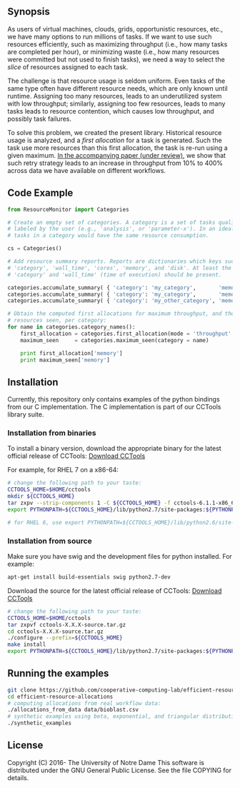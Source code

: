 ## Synopsis

As users of virtual machines, clouds, grids, opportunistic resources, etc., we
have many options to run millions of tasks. If we want to use such resources
efficiently, such as maximizing throughput (i.e., how many tasks are completed
per hour), or minimizing waste (i.e., how many resources were committed but not
used to finish tasks),  we need a way to select the *slice* of resources
assigned to each task. 

The challenge is that resource usage is seldom uniform. Even tasks of the same
type often have different resource needs, which are only known until runtime.
Assigning too many resources, leads to an underutilized system with low
throughput; similarly, assigning too few resources, leads to many tasks leads
to resource contention, which causes low throughput, and possibly task
failures. 

To solve this problem, we created the present library. Historical resource
usage is analyzed, and a *first allocation* for a task is generated. Such the
task use more resources than this first allocation, the task is re-run using a
given maximum. [In the accompanying paper (under
review)](http://ccl.cse.nd.edu/research/papers/tovar-allocations-2016.pdf), we
show that such retry strategy leads to an increase in throughput from 10% to
400% across data we have available on different workflows.

## Code Example

```python
from ResourceMonitor import Categories

# Create an empty set of categories. A category is a set of tasks qualitatively
# labeled by the user (e.g., 'analysis', or 'parameter-x'). In an ideal world,
# tasks in a category would have the same resource consumption.

cs = Categories()

# Add resource summary reports. Reports are dictionaries which keys such as
# 'category', 'wall_time', 'cores', 'memory', and 'disk'. At least the keys
# 'category' and 'wall_time' (time of execution) should be present.

categories.accumulate_summary( { 'category': 'my_category',       'memory': 100, 'wall_time': 360} )
categories.accumulate_summary( { 'category': 'my_category',       'memory': 960, 'wall_time':  30} )
categories.accumulate_summary( { 'category': 'my_other_category', 'memory':  50, 'wall_time':  72} )

# Obtain the computed first allocations for maximum throughput, and the maximum
# resources seen, per category:
for name in categories.category_names():
    first_allocation = categories.first_allocation(mode = 'throughput', category = name)
    maximum_seen     = categories.maximum_seen(category = name)

    print first_allocation['memory']
    print maximum_seen['memory']
```

## Installation

Currently, this repository only contains examples of the python bindings from
our C implementation. The C implementation is part of our CCTools library
suite.

### Installation from binaries

To install a binary version, download the appropriate binary for the latest
official release of CCTools: [Download CCTools](http://ccl.cse.nd.edu/software/downloadfiles.php "CCTools")

For example, for RHEL 7 on a x86-64:

```sh
# change the following path to your taste:
CCTOOLS_HOME=$HOME/cctools
mkdir ${CCTOOLS_HOME}
tar zxpv --strip-components 1 -C ${CCTOOLS_HOME} -f cctools-6.1.1-x86_64-redhat7.tar.gz
export PYTHONPATH=${CCTOOLS_HOME}/lib/python2.7/site-packages:${PYTHONPATH}

# for RHEL 6, use export PYTHONPATH=${CCTOOLS_HOME}/lib/python2.6/site-packages:${PYTHONPATH}

```

### Installation from source

Make sure you have swig and the development files for python installed. For
example:

```sh
apt-get install build-essentials swig python2.7-dev
```

Download the source for the latest official release of CCTools:
[Download CCTools](http://ccl.cse.nd.edu/software/downloadfiles.php "CCTools")

```sh
# change the following path to your taste:
CCTOOLS_HOME=$HOME/cctools
tar zxpvf cctools-X.X.X-source.tar.gz
cd cctools-X.X.X-source.tar.gz
./configure --prefix=${CCTOOLS_HOME}
make install
export PYTHONPATH=${CCTOOLS_HOME}/lib/python2.7/site-packages:${PYTHONPATH}
```

## Running the examples

```sh
git clone https://github.com/cooperative-computing-lab/efficient-resource-allocations.git
cd efficient-resource-allocations
# computing allocations from real workflow data:
./allocations_from_data data/bioblast.csv
# synthetic examples using beta, exponential, and triangular distributions:
./synthetic_examples
```

## License

Copyright (C) 2016- The University of Notre Dame This software is distributed
under the GNU General Public License.  See the file COPYING for details.

